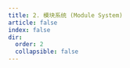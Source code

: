 ```yaml
---
title: 2. 模块系统 (Module System)
article: false
index: false
dir:
  order: 2
  collapsible: false
---
```

